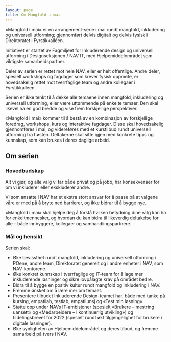 ```yaml
---
layout: page
title: Om Mangfold i mai
---
```


«Mangfold i mai» er en arrangement-serie i mai rundt mangfold, inkludering og universell utforming; gjennomført delvis digitalt og delvis fysisk i Direktoratet i Fyrstikkalléen.

Initiativet er startet av Fagmiljøet for Inkluderende design og universell utforming i Designseksjonen / NAV IT, med Hjelpemiddelområdet som viktigste samarbeidspartner.

Deler av serien er rettet mot hele NAV, eller er helt offentlige. Andre deler, spesielt workshops og fagdager som krever fysisk oppmøte, er hovedsakelig rettet mot tverrfaglige team og andre kollegaer i Fyrstikkalléen.

Serien er ikke tenkt til å dekke alle temaene innen mangfold, inkludering og universell utforming, eller være uttømmende på enkelte temaer. Den skal likevel ha en god bredde og vise frem forskjellige perspektiver.

«Mangfold i mai» kommer til å bestå av en kombinasjon av forskjellige foredrag, workshops, kurs og interaktive fagdager. Disse skal hovedsakelig gjennomføres i mai, og videreføres med et kurstilbud rundt universell utforming fra høsten. Deltakerne skal sitte igjen med konkrete tipps og kunnskap, som kan brukes i deres daglige arbeid.



## Om serien

### Hovedbudskap

Alt vi gjør, og alle valg vi tar både privat og på jobb, har konsekvenser for om vi inkluderer eller ekskluderer andre.

Vi som ansatte i NAV har et ekstra stort ansvar for å passe på at valgene våre er med på å bryte ned barrierer, og ikke bidrar til å bygge nye.

«Mangfold i mai» skal hjelpe deg å forstå hvilken betydning dine valg kan ha for enkeltmennesker, og hvordan du kan bidra til likeverdig deltakelse for alle – både innbyggere, kollegaer og samhandlingspartnere.

### Mål og hensikt

Serien skal:

- Øke bevissthet rundt mangfold, inkludering og universell utforming i POene, andre team, Direktoratet generelt og i andre enheter i NAV, som NAV-kontorene.
- Øke konkret kunnskap i tverrfaglige og IT-team for å lage mer inkluderende løsninger og sikre lovpålagte krav på området bedre.
- Bidra til å bygge en positiv kultur rundt mangfold og inkludering i NAV.
- Fremme ønsket om å lære mer om temaet.
- Presentere tilbudet Inkluderende Design-teamet har, både med tanke på kursing, empatilab, testlab, empatilunsj og «Test min løsning»
- Støtte opp under NAVs IT-ambisjoner (spesielt «Brukere – mestring uansett» og «Medarbeidere – i kontinuerlig utvikling») og tildelingsbrevet for 2022 (spesielt rundt økt tilgjengelighet for brukere i digitale løsninger).
- Øke synligheten av Hjelpemiddelområdet og deres tilbud, og fremme samarbeid på tvers i NAV.